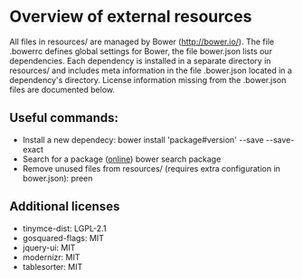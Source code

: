 # Overview of external resources

All files in resources/ are managed by Bower (http://bower.io/).
The file .bowerrc defines global settings for Bower, the file bower.json lists our dependencies.
Each dependency is installed in a separate directory in resources/ and
includes meta information in the file .bower.json located in a dependency's directory.
License information missing from the .bower.json files are documented below.

## Useful commands:

* Install a new dependecy:
        bower install 'package#version' --save --save-exact
* Search for a package ([online](http://bower.io/search))
        bower search package
* Remove unused files from resources/ (requires extra configuration in bower.json):
        preen

## Additional licenses

* tinymce-dist: LGPL-2.1
* gosquared-flags: MIT
* jquery-ui: MIT
* modernizr: MIT
* tablesorter: MIT
